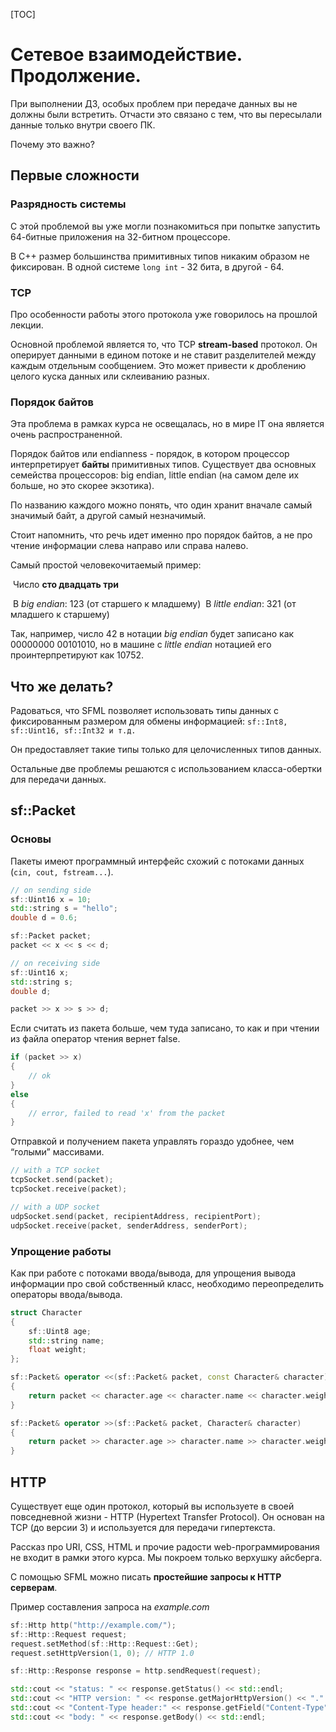 [TOC]

#	Сетевое взаимодействие. Продолжение.

При выполнении ДЗ, особых проблем при передаче данных вы не должны были встретить. Отчасти это связано с тем, что вы пересылали данные только внутри своего ПК.

Почему это важно?

##  Первые сложности

### Разрядность системы

С этой проблемой вы уже могли познакомиться при попытке запустить 64-битные приложения на 32-битном процессоре.

В С++ размер большинства примитивных типов никаким образом не фиксирован. В одной системе `long int` - 32 бита, в другой - 64.

### TCP

Про особенности работы этого протокола уже говорилось на прошлой лекции. 

Основной проблемой является то, что TCP **stream-based** протокол. Он оперирует данными в едином потоке и не ставит разделителей между каждым отдельным сообщением. Это может привести к дроблению целого куска данных или склеиванию разных.

### Порядок байтов

Эта проблема в рамках курса не освещалась, но в мире IT она является очень распространенной.

Порядок байтов или endianness - порядок, в котором процессор интерпретирует **байты** примитивных типов. Существует два основных семейства процессоров: big endian, little endian (на самом деле их больше, но это скорее экзотика). 

По названию каждого можно понять, что один хранит вначале самый значимый байт, а другой самый незначимый.

Стоит напомнить, что речь идет именно про порядок байтов, а не про чтение информации слева направо или справа налево.

Самый простой человекочитаемый пример:

​	Число **сто двадцать три**

​	В *big endian*: 123 (от старшего к младшему)
​	В *little endian*: 321 (от младшего к старшему)

Так, например, число 42 в нотации *big endian* будет записано как 00000000 00101010, но в машине с *little endian* нотацией его проинтерпретируют как 10752.

## Что же делать?

Радоваться, что SFML позволяет использовать типы данных с фиксированным размером для обмены информацией: `sf::Int8, sf::Uint16, sf::Int32 и т.д.`

Он предоставляет такие типы только для целочисленных типов данных.

Остальные две проблемы решаются с использованием класса-обертки для передачи данных.

## sf::Packet

### Основы

Пакеты имеют программный интерфейс схожий с потоками данных (`cin, cout, fstream...`).

```c++
// on sending side
sf::Uint16 x = 10;
std::string s = "hello";
double d = 0.6;

sf::Packet packet;
packet << x << s << d;
```

```c++
// on receiving side
sf::Uint16 x;
std::string s;
double d;

packet >> x >> s >> d;
```

Если считать из пакета больше, чем туда записано, то как и при чтении из файла оператор чтения вернет false.

```c++
if (packet >> x)
{
    // ok
}
else
{
    // error, failed to read 'x' from the packet
}
```

Отправкой и получением пакета управлять гораздо удобнее, чем “голыми” массивами.

```c++
// with a TCP socket
tcpSocket.send(packet);
tcpSocket.receive(packet);

// with a UDP socket
udpSocket.send(packet, recipientAddress, recipientPort);
udpSocket.receive(packet, senderAddress, senderPort);
```

### Упрощение работы

Как при работе с потоками ввода/вывода, для упрощения вывода информации про свой собственный класс, необходимо переопределить операторы ввода/вывода.

```c++
struct Character
{
    sf::Uint8 age;
    std::string name;
    float weight;
};

sf::Packet& operator <<(sf::Packet& packet, const Character& character)
{
    return packet << character.age << character.name << character.weight;
}

sf::Packet& operator >>(sf::Packet& packet, Character& character)
{
    return packet >> character.age >> character.name >> character.weight;
}
```

## HTTP

Существует еще один протокол, который вы используете в своей повседневной жизни - HTTP (Hypertext Transfer Protocol). Он основан на TCP (до версии 3) и используется для передачи гипертекста. 

Рассказ про URI, CSS, HTML и прочие радости web-программирования не входит в рамки этого курса. Мы покроем только верхушку айсберга.

С помощью SFML можно писать **простейшие запросы к HTTP серверам**. 

Пример составления запроса на *example.com*

```c++
sf::Http http("http://example.com/");
sf::Http::Request request;
request.setMethod(sf::Http::Request::Get);
request.setHttpVersion(1, 0); // HTTP 1.0

sf::Http::Response response = http.sendRequest(request);

std::cout << "status: " << response.getStatus() << std::endl;
std::cout << "HTTP version: " << response.getMajorHttpVersion() << "." << response.getMinorHttpVersion() << std::endl;
std::cout << "Content-Type header:" << response.getField("Content-Type") << std::endl;
std::cout << "body: " << response.getBody() << std::endl;
```


